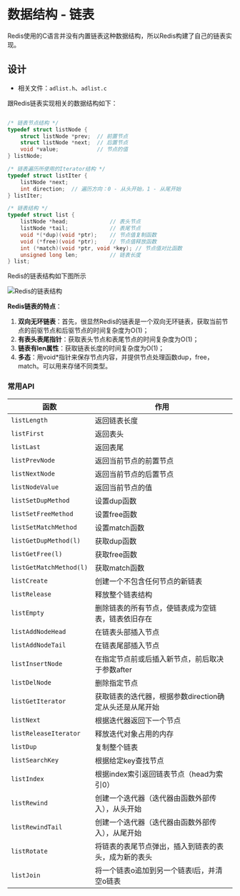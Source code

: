 # 数据结构 - 链表

Redis使用的C语言并没有内置链表这种数据结构，所以Redis构建了自己的链表实现。

## 设计

- 相关文件：`adlist.h`、`adlist.c`

跟Redis链表实现相关的数据结构如下：

```c

/* 链表节点结构 */
typedef struct listNode {
    struct listNode *prev;  // 前置节点
    struct listNode *next;  // 后置节点
    void *value;            // 节点的值
} listNode;

/* 链表遍历所使用的Iterator结构 */
typedef struct listIter {
    listNode *next;
    int direction;  // 遍历方向：0 - 从头开始，1 - 从尾开始
} listIter;

/* 链表结构 */
typedef struct list {
    listNode *head;             // 表头节点
    listNode *tail;             // 表尾节点
    void *(*dup)(void *ptr);    // 节点值复制函数
    void (*free)(void *ptr);    // 节点值释放函数
    int (*match)(void *ptr, void *key); // 节点值对比函数
    unsigned long len;          // 链表长度
} list;
```

Redis的链表结构如下图所示

![Redis的链表结构](./assets/redis_list.png)

**Redis链表的特点**：

1. **双向无环链表**：首先，很显然Redis的链表是一个双向无环链表，获取当前节点的前驱节点和后驱节点的时间复杂度为O(1)；
2. **有表头表尾指针**：获取表头节点和表尾节点的时间复杂度为O(1)；
3. **链表有len属性**：获取链表长度的时间复杂度为O(1)；
4. **多态**：用void*指针来保存节点内容，并提供节点处理函数dup，free，match。可以用来存储不同类型。

### 常用API

| 函数 | 作用 |
| --- | --- |
| `listLength` | 返回链表长度 |
| `listFirst` | 返回表头 |
| `listLast` | 返回表尾 |
| `listPrevNode` | 返回当前节点的前置节点 |
| `listNextNode` | 返回当前节点的后置节点 |
| `listNodeValue` | 返回当前节点的值 |
| `listSetDupMethod` | 设置dup函数 |
| `listSetFreeMethod` | 设置free函数 |
| `listSetMatchMethod` | 设置match函数 |
| `listGetDupMethod(l)` | 获取dup函数 |
| `listGetFree(l)` | 获取free函数 |
| `listGetMatchMethod(l)` | 获取match函数 |
| `listCreate` | 创建一个不包含任何节点的新链表 |
| `listRelease` | 释放整个链表结构 |
| `listEmpty` | 删除链表的所有节点，使链表成为空链表，链表依旧存在 |
| `listAddNodeHead` | 在链表头部插入节点 |
| `listAddNodeTail` | 在链表尾部插入节点 |
| `listInsertNode` | 在指定节点前或后插入新节点，前后取决于参数after |
| `listDelNode` | 删除指定节点 |
| `listGetIterator` | 获取链表的迭代器，根据参数direction确定从头还是从尾开始 |
| `listNext` | 根据迭代器返回下一个节点 |
| `listReleaseIterator` | 释放迭代对象占用的内存 |
| `listDup` | 复制整个链表 |
| `listSearchKey` | 根据给定key查找节点 |
| `listIndex` | 根据index索引返回链表节点（head为索引0） |
| `listRewind` | 创建一个迭代器（迭代器由函数外部传入），从头开始 |
| `listRewindTail` | 创建一个迭代器（迭代器由函数外部传入），从尾开始 |
| `listRotate` | 将链表的表尾节点弹出，插入到链表的表头，成为新的表头 |
| `listJoin` | 将一个链表o追加到另一个链表l后，并清空o链表 |